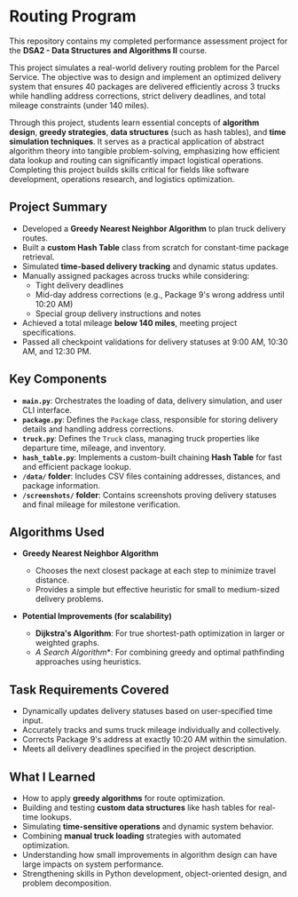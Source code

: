 # Routing Program

This repository contains my completed performance assessment project for the **DSA2 - Data Structures and Algorithms II** course.

This project simulates a real-world delivery routing problem for the Parcel Service. The objective was to design and implement an optimized delivery system that ensures 40 packages are delivered efficiently across 3 trucks while handling address corrections, strict delivery deadlines, and total mileage constraints (under 140 miles). 

Through this project, students learn essential concepts of **algorithm design**, **greedy strategies**, **data structures** (such as hash tables), and **time simulation techniques**. It serves as a practical application of abstract algorithm theory into tangible problem-solving, emphasizing how efficient data lookup and routing can significantly impact logistical operations. Completing this project builds skills critical for fields like software development, operations research, and logistics optimization.

## Project Summary

- Developed a **Greedy Nearest Neighbor Algorithm** to plan truck delivery routes.
- Built a **custom Hash Table** class from scratch for constant-time package retrieval.
- Simulated **time-based delivery tracking** and dynamic status updates.
- Manually assigned packages across trucks while considering:
  - Tight delivery deadlines
  - Mid-day address corrections (e.g., Package 9's wrong address until 10:20 AM)
  - Special group delivery instructions and notes
- Achieved a total mileage **below 140 miles**, meeting project specifications.
- Passed all checkpoint validations for delivery statuses at 9:00 AM, 10:30 AM, and 12:30 PM.

## Key Components

- **`main.py`**: Orchestrates the loading of data, delivery simulation, and user CLI interface.
- **`package.py`**: Defines the `Package` class, responsible for storing delivery details and handling address corrections.
- **`truck.py`**: Defines the `Truck` class, managing truck properties like departure time, mileage, and inventory.
- **`hash_table.py`**: Implements a custom-built chaining **Hash Table** for fast and efficient package lookup.
- **`/data/` folder**: Includes CSV files containing addresses, distances, and package information.
- **`/screenshots/` folder**: Contains screenshots proving delivery statuses and final mileage for milestone verification.

## Algorithms Used

- **Greedy Nearest Neighbor Algorithm**
  - Chooses the next closest package at each step to minimize travel distance.
  - Provides a simple but effective heuristic for small to medium-sized delivery problems.
  
- **Potential Improvements (for scalability)**
  - **Dijkstra's Algorithm**: For true shortest-path optimization in larger or weighted graphs.
  - **A* Search Algorithm**: For combining greedy and optimal pathfinding approaches using heuristics.

## Task Requirements Covered

- Dynamically updates delivery statuses based on user-specified time input.
- Accurately tracks and sums truck mileage individually and collectively.
- Corrects Package 9's address at exactly 10:20 AM within the simulation.
- Meets all delivery deadlines specified in the project description.

## What I Learned

- How to apply **greedy algorithms** for route optimization.
- Building and testing **custom data structures** like hash tables for real-time lookups.
- Simulating **time-sensitive operations** and dynamic system behavior.
- Combining **manual truck loading** strategies with automated optimization.
- Understanding how small improvements in algorithm design can have large impacts on system performance.
- Strengthening skills in Python development, object-oriented design, and problem decomposition.
